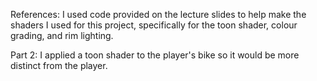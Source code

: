 References: I used code provided on the lecture slides to help make the shaders I used for this project, specifically for the toon shader, colour grading, and rim lighting.

Part 2: I applied a toon shader to the player's bike so it would be more distinct from the player.
